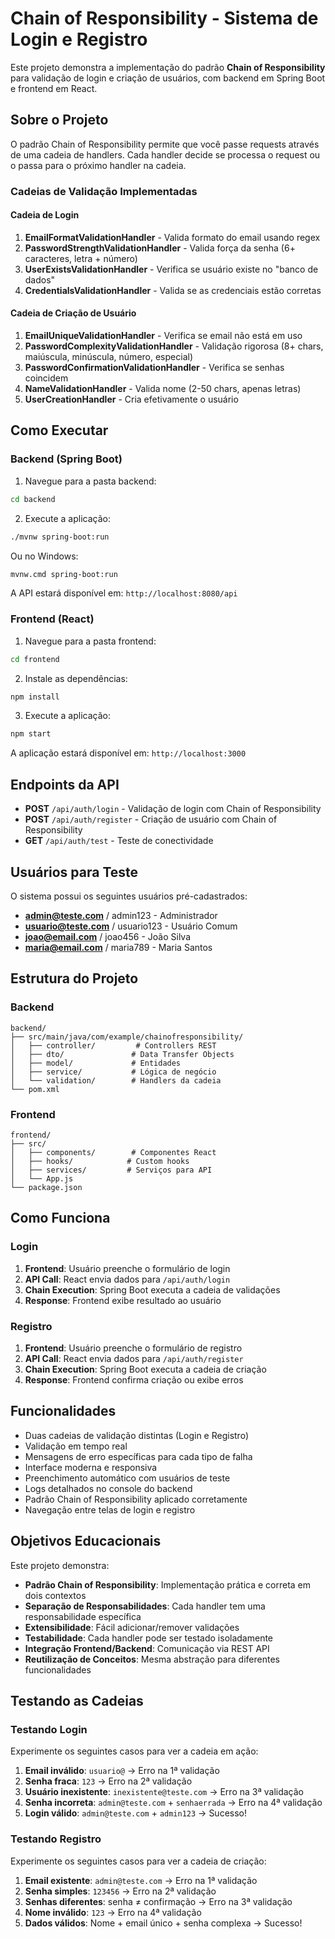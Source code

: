 # Chain of Responsibility - Sistema de Login e Registro

Este projeto demonstra a implementação do padrão **Chain of Responsibility** para validação de login e criação de usuários, com backend em Spring Boot e frontend em React.

## Sobre o Projeto

O padrão Chain of Responsibility permite que você passe requests através de uma cadeia de handlers. Cada handler decide se processa o request ou o passa para o próximo handler na cadeia.

### Cadeias de Validação Implementadas

#### Cadeia de Login

1. **EmailFormatValidationHandler** - Valida formato do email usando regex
2. **PasswordStrengthValidationHandler** - Valida força da senha (6+ caracteres, letra + número)
3. **UserExistsValidationHandler** - Verifica se usuário existe no "banco de dados"
4. **CredentialsValidationHandler** - Valida se as credenciais estão corretas

#### Cadeia de Criação de Usuário

1. **EmailUniqueValidationHandler** - Verifica se email não está em uso
2. **PasswordComplexityValidationHandler** - Validação rigorosa (8+ chars, maiúscula, minúscula, número, especial)
3. **PasswordConfirmationValidationHandler** - Verifica se senhas coincidem
4. **NameValidationHandler** - Valida nome (2-50 chars, apenas letras)
5. **UserCreationHandler** - Cria efetivamente o usuário

## Como Executar

### Backend (Spring Boot)

1. Navegue para a pasta backend:

```bash
cd backend
```

2. Execute a aplicação:

```bash
./mvnw spring-boot:run
```

Ou no Windows:

```bash
mvnw.cmd spring-boot:run
```

A API estará disponível em: `http://localhost:8080/api`

### Frontend (React)

1. Navegue para a pasta frontend:

```bash
cd frontend
```

2. Instale as dependências:

```bash
npm install
```

3. Execute a aplicação:

```bash
npm start
```

A aplicação estará disponível em: `http://localhost:3000`

## Endpoints da API

- **POST** `/api/auth/login` - Validação de login com Chain of Responsibility
- **POST** `/api/auth/register` - Criação de usuário com Chain of Responsibility
- **GET** `/api/auth/test` - Teste de conectividade

## Usuários para Teste

O sistema possui os seguintes usuários pré-cadastrados:

- **admin@teste.com** / admin123 - Administrador
- **usuario@teste.com** / usuario123 - Usuário Comum
- **joao@email.com** / joao456 - João Silva
- **maria@email.com** / maria789 - Maria Santos

## Estrutura do Projeto

### Backend

```
backend/
├── src/main/java/com/example/chainofresponsibility/
│   ├── controller/         # Controllers REST
│   ├── dto/               # Data Transfer Objects
│   ├── model/             # Entidades
│   ├── service/           # Lógica de negócio
│   └── validation/        # Handlers da cadeia
└── pom.xml
```

### Frontend

```
frontend/
├── src/
│   ├── components/        # Componentes React
│   ├── hooks/            # Custom hooks
│   ├── services/         # Serviços para API
│   └── App.js
└── package.json
```

## Como Funciona

### Login

1. **Frontend**: Usuário preenche o formulário de login
2. **API Call**: React envia dados para `/api/auth/login`
3. **Chain Execution**: Spring Boot executa a cadeia de validações
4. **Response**: Frontend exibe resultado ao usuário

### Registro

1. **Frontend**: Usuário preenche o formulário de registro
2. **API Call**: React envia dados para `/api/auth/register`
3. **Chain Execution**: Spring Boot executa a cadeia de criação
4. **Response**: Frontend confirma criação ou exibe erros

## Funcionalidades

- Duas cadeias de validação distintas (Login e Registro)
- Validação em tempo real
- Mensagens de erro específicas para cada tipo de falha
- Interface moderna e responsiva
- Preenchimento automático com usuários de teste
- Logs detalhados no console do backend
- Padrão Chain of Responsibility aplicado corretamente
- Navegação entre telas de login e registro

## Objetivos Educacionais

Este projeto demonstra:

- **Padrão Chain of Responsibility**: Implementação prática e correta em dois contextos
- **Separação de Responsabilidades**: Cada handler tem uma responsabilidade específica
- **Extensibilidade**: Fácil adicionar/remover validações
- **Testabilidade**: Cada handler pode ser testado isoladamente
- **Integração Frontend/Backend**: Comunicação via REST API
- **Reutilização de Conceitos**: Mesma abstração para diferentes funcionalidades

## Testando as Cadeias

### Testando Login

Experimente os seguintes casos para ver a cadeia em ação:

1. **Email inválido**: `usuario@` → Erro na 1ª validação
2. **Senha fraca**: `123` → Erro na 2ª validação
3. **Usuário inexistente**: `inexistente@teste.com` → Erro na 3ª validação
4. **Senha incorreta**: `admin@teste.com` + `senhaerrada` → Erro na 4ª validação
5. **Login válido**: `admin@teste.com` + `admin123` → Sucesso!

### Testando Registro

Experimente os seguintes casos para ver a cadeia de criação:

1. **Email existente**: `admin@teste.com` → Erro na 1ª validação
2. **Senha simples**: `123456` → Erro na 2ª validação
3. **Senhas diferentes**: senha ≠ confirmação → Erro na 3ª validação
4. **Nome inválido**: `123` → Erro na 4ª validação
5. **Dados válidos**: Nome + email único + senha complexa → Sucesso!
